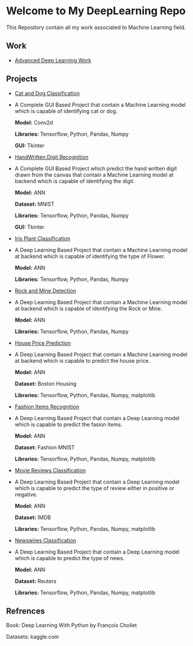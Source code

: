 # Welcome to My DeepLearning Repo

This Repository contain all my work associated to Machine Learning field.
## Work

 - [Advanced Deep Learning Work](https://github.com/Muhammad-Usama-07/DeepLearning-Work/tree/main/Advanced%20Deep%20Learning) 

## Projects 

 - [Cat and Dog Classification](https://github.com/Muhammad-Usama-07/DeepLearning-Work/tree/main/All_Projects/Cat_and_Dog_classification)
  - A Complete GUI Based Project that contain a Machine Learning model which is capable of identifying cat or dog.
    
    **Model:** Conv2d

    **Libraries:** Tensorflow, Python, Pandas, Numpy 
        
    **GUI:** Tkinter
 - [HandWritten Digit Recognition](https://github.com/Muhammad-Usama-07/DeepLearning-Work/tree/main/All_Projects/HandWrittrenDigitRecognitoin)
 
  - A Complete GUI Based Project which predict the hand written digit drawn from the canvas that contain a Machine Learning model at backend which is capable of identifying the digit.
    
    **Model:** ANN
    
    **Dataset:** MNIST

    **Libraries:** Tensorflow, Python, Pandas, Numpy 
        
    **GUI:** Tkinter
 - [Iris Plant Classification](https://github.com/Muhammad-Usama-07/DeepLearning-Work/tree/main/All_Projects/iris_plants_Classify)
 - A Deep Learning Based Project that contain a Machine Learning model at backend which is capable of identifying the type of Flower.
    
    **Model:** ANN

    **Libraries:** Tensorflow, Python, Pandas, Numpy
        
 - [Rock and Mine Detection](https://github.com/Muhammad-Usama-07/DeepLearning-Work/tree/main/All_Projects/Rock_and_Mine_prediction)
 - A Deep Learning Based Project that contain a Machine Learning model at backend which is capable of identifying the Rock or Mine.
    
    **Model:** ANN

    **Libraries:** Tensorflow, Python, Pandas, Numpy
    
 - [House Price Prediction](https://github.com/Muhammad-Usama-07/DeepLearning-Work/tree/main/All_Projects/HousePricePrediction)
 
 - A Deep Learning Based Project that contain a Machine Learning model at backend which is capable to predict the house price.
    
    **Model:** ANN
    
    **Dataset:** Boston Housing
    
    **Libraries:** Tensorflow, Python, Pandas, Numpy, matplotlib
    
 - [Fashion Items Recognition](https://github.com/Muhammad-Usama-07/DeepLearning-Work/tree/main/All_Projects/FashionItemsRecognition)

 - A Deep Learning Based Project that contain a Deep Learning model which is capable to predict the fasion items.
    
    **Model:** ANN
    
    **Dataset:** Fashion MNIST
    
    **Libraries:** Tensorflow, Python, Pandas, Numpy, matplotlib
    
 - [Movie Reviews Classification](https://github.com/Muhammad-Usama-07/DeepLearning-Work/tree/main/All_Projects/ClassifyingMovieReviews)
 - A Deep Learning Based Project that contain a Deep Learning model which is capable to predict the type of review either in positive or negative.
    
    **Model:** ANN
    
    **Dataset:** IMDB
    
    **Libraries:** Tensorflow, Python, Pandas, Numpy, matplotlib
 - [Newswires Classification](https://github.com/Muhammad-Usama-07/DeepLearning-Work/tree/main/All_Projects/Classifying_newswires)
 - A Deep Learning Based Project that contain a Deep Learning model which is capable to predict the type of news.
    
    **Model:** ANN
    
    **Dataset:** Reuters
    
    **Libraries:** Tensorflow, Python, Pandas, Numpy, matplotlib

## Refrences 
Book: Deep Learning With Python by François Chollet

Datasets: kaggle.com

